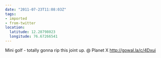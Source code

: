 ```yaml
---
date: "2011-07-23T11:08:03Z"
tags:
- imported
- from-twitter
location:
  latitude: 12.28798023
  longitude: 76.67266541
---
```

Mini golf - totally gonna rip this joint up. @ Planet X http://gowal.la/c/4Dxui
